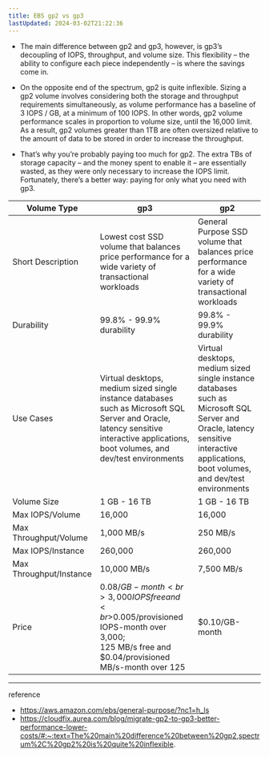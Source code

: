 ```yaml
---
title: EBS gp2 vs gp3
lastUpdated: 2024-03-02T21:22:36
---
```


- The main difference between gp2 and gp3, however, is gp3’s decoupling of IOPS, throughput, and volume size. This flexibility – the ability to configure each piece independently – is where the savings come in.

- On the opposite end of the spectrum, gp2 is quite inflexible. Sizing a gp2 volume involves considering both the storage and throughput requirements simultaneously, as volume performance has a baseline of 3 IOPS / GB, at a minimum of 100 IOPS. In other words, gp2 volume performance scales in proportion to volume size, until the 16,000 limit. As a result, gp2 volumes greater than 1TB are often oversized relative to the amount of data to be stored in order to increase the throughput.

- That’s why you’re probably paying too much for gp2. The extra TBs of storage capacity – and the money spent to enable it – are essentially wasted, as they were only necessary to increase the IOPS limit. Fortunately, there’s a better way: paying for only what you need with gp3.

|Volume Type|gp3|gp2|
|-|-|-|
|Short Description|Lowest cost SSD volume that balances price performance for a wide variety of transactional workloads|General Purpose SSD volume that balances price performance for a wide variety of transactional workloads|
|Durability|99.8% - 99.9% durability|99.8% - 99.9% durability|
|Use Cases|Virtual desktops, medium sized single instance databases such as Microsoft SQL Server and Oracle, latency sensitive interactive applications, boot volumes, and dev/test environments|Virtual desktops, medium sized single instance databases such as Microsoft SQL Server and Oracle, latency sensitive interactive applications, boot volumes, and dev/test environments|
|Volume Size|1 GB - 16 TB|1 GB - 16 TB|
|Max IOPS/Volume|16,000|16,000|
|Max Throughput/Volume|1,000 MB/s|250 MB/s|
|Max IOPS/Instance|260,000|260,000|
|Max Throughput/Instance|10,000 MB/s|7,500 MB/s|
|Price|$0.08/GB-month<br>3,000 IOPS free and<br>$0.005/provisioned IOPS-month over 3,000;<br>125 MB/s free and<br>$0.04/provisioned MB/s-month over 125|$0.10/GB-month|

---
reference
- https://aws.amazon.com/ebs/general-purpose/?nc1=h_ls
- https://cloudfix.aurea.com/blog/migrate-gp2-to-gp3-better-performance-lower-costs/#:~:text=The%20main%20difference%20between%20gp2,spectrum%2C%20gp2%20is%20quite%20inflexible.